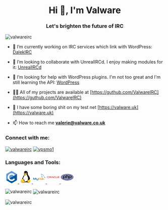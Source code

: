 <h1 align="center">Hi 👋, I'm Valware</h1>
<h3 align="center">Let's brighten the future of IRC</h3>

<p align="left"> <img src="https://komarev.com/ghpvc/?username=valwareirc&label=Profile%20views&color=0e75b6&style=flat" alt="valwareirc" /> </p>

- 🔭 I’m currently working on IRC services which link with WordPress: [DalekIRC](https://github.com/DalekIRC/)

- 👯 I’m looking to collaborate with UnrealIRCd. I enjoy making modules for it: [UnrealIRCd](https://github.com/unrealircd/unrealircd)

- 🤝 I’m looking for help with WordPress plugins. I'm not too great and I'm still learning the API: [WordPress](https://github.com/wordpress/wordpress)

- 👨‍💻 All of my projects are available at [https://guthub.com/ValwareIRC](https://guthub.com/ValwareIRC)

- 📝 I have some boring shit on my test net [https://valware.uk](https://valware.uk)

- 📫 How to reach me **valerie@valware.co.uk**

<h3 align="left">Connect with me:</h3>
<p align="left">
<a href="https://twitter.com/valwareirc" target="blank"><img align="center" src="https://raw.githubusercontent.com/rahuldkjain/github-profile-readme-generator/master/src/images/icons/Social/twitter.svg" alt="valwareirc" height="30" width="40" /></a>
<a href="https://fb.com/vpsmo1" target="blank"><img align="center" src="https://raw.githubusercontent.com/rahuldkjain/github-profile-readme-generator/master/src/images/icons/Social/facebook.svg" alt="vpsmo1" height="30" width="40" /></a>
</p>

<h3 align="left">Languages and Tools:</h3>
<p align="left"> <a href="https://www.cprogramming.com/" target="_blank" rel="noreferrer"> <img src="https://raw.githubusercontent.com/devicons/devicon/master/icons/c/c-original.svg" alt="c" width="40" height="40"/> </a> <a href="https://www.linux.org/" target="_blank" rel="noreferrer"> <img src="https://raw.githubusercontent.com/devicons/devicon/master/icons/linux/linux-original.svg" alt="linux" width="40" height="40"/> </a> <a href="https://www.mysql.com/" target="_blank" rel="noreferrer"> <img src="https://raw.githubusercontent.com/devicons/devicon/master/icons/mysql/mysql-original-wordmark.svg" alt="mysql" width="40" height="40"/> </a> <a href="https://www.oracle.com/" target="_blank" rel="noreferrer"> <img src="https://raw.githubusercontent.com/devicons/devicon/master/icons/oracle/oracle-original.svg" alt="oracle" width="40" height="40"/> </a> <a href="https://www.php.net" target="_blank" rel="noreferrer"> <img src="https://raw.githubusercontent.com/devicons/devicon/master/icons/php/php-original.svg" alt="php" width="40" height="40"/> </a> </p>

<p><img align="left" src="https://github-readme-stats.vercel.app/api/top-langs?username=valwareirc&show_icons=true&locale=en&layout=compact" alt="valwareirc" /></p>

<p>&nbsp;<img align="center" src="https://github-readme-stats.vercel.app/api?username=valwareirc&show_icons=true&locale=en" alt="valwareirc" /></p>

<p><img align="center" src="https://github-readme-streak-stats.herokuapp.com/?user=valwareirc&" alt="valwareirc" /></p>

